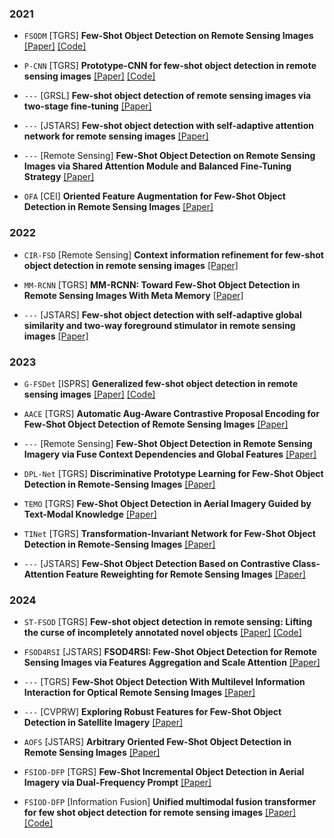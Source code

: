 ### 2021
- `FSODM` [TGRS] **Few-Shot Object Detection on Remote Sensing Images** [[Paper]](https://ieeexplore.ieee.org/abstract/document/9362267) [[Code]](https://github.com/lixiang-ucas/FSODM)

- `P-CNN` [TGRS] **Prototype-CNN for few-shot object detection in remote sensing images** [[Paper]](https://ieeexplore.ieee.org/abstract/document/9435769) [[Code]](https://github.com/Ybowei/P-CNN)

- `---` [GRSL] **Few-shot object detection of remote sensing images via two-stage fine-tuning** [[Paper]](https://ieeexplore.ieee.org/abstract/document/9566599) 

- `---` [JSTARS] **Few-shot object detection with self-adaptive attention network for remote sensing images** [[Paper]](https://ieeexplore.ieee.org/abstract/document/9426416) 

- `---` [Remote Sensing] **Few-Shot Object Detection on Remote Sensing Images via Shared Attention Module and Balanced Fine-Tuning Strategy** [[Paper]](https://www.mdpi.com/2072-4292/13/19/3816)

- `OFA` [CEI] **Oriented Feature Augmentation for Few-Shot Object Detection in Remote Sensing Images** [[Paper]](https://ieeexplore.ieee.org/abstract/document/9574548)

### 2022
- `CIR-FSD` [Remote Sensing] **Context information refinement for few-shot object detection in remote sensing images** [[Paper]](https://www.mdpi.com/2072-4292/14/14/3255)

- `MM-RCNN` [TGRS] **MM-RCNN: Toward Few-Shot Object Detection in Remote Sensing Images With Meta Memory** [[Paper]](https://ieeexplore.ieee.org/abstract/document/9982437)

- `---` [JSTARS] **Few-shot object detection with self-adaptive global similarity and two-way foreground stimulator in remote sensing images** [[Paper]](https://ieeexplore.ieee.org/abstract/document/9872026)

### 2023
- `G-FSDet` [ISPRS] **Generalized few-shot object detection in remote sensing images** [[Paper]](https://www.sciencedirect.com/science/article/abs/pii/S0924271622003197) [[Code]](https://github.com/RSer-XDU/G-FSDet)

- `AACE` [TGRS] **Automatic Aug-Aware Contrastive Proposal Encoding for Few-Shot Object Detection of Remote Sensing Images** [[Paper]](https://ieeexplore.ieee.org/abstract/document/10182281)

- `---` [Remote Sensing] **Few-Shot Object Detection in Remote Sensing Imagery via Fuse Context Dependencies and Global Features** [[Paper]](https://www.mdpi.com/2072-4292/15/14/3462)

- `DPL-Net` [TGRS] **Discriminative Prototype Learning for Few-Shot Object Detection in Remote-Sensing Images** [[Paper]](https://ieeexplore.ieee.org/abstract/document/10292784)

- `TEMO` [TGRS] **Few-Shot Object Detection in Aerial Imagery Guided by Text-Modal Knowledge** [[Paper]](https://ieeexplore.ieee.org/abstract/document/10056362)

- `TINet` [TGRS] **Transformation-Invariant Network for Few-Shot Object Detection in Remote-Sensing Images** [[Paper]](https://ieeexplore.ieee.org/abstract/document/10318106)

- `---` [JSTARS] **Few-Shot Object Detection Based on Contrastive Class-Attention Feature Reweighting for Remote Sensing Images** [[Paper]](https://ieeexplore.ieee.org/abstract/document/10375080)

### 2024
- `ST-FSOD` [TGRS] **Few-shot object detection in remote sensing: Lifting the curse of incompletely annotated novel objects** [[Paper]](https://ieeexplore.ieee.org/abstract/document/10384561) [[Code]](https://github.com/zhu-xlab/ST-FSOD)

- `FSOD4RSI` [JSTARS] **FSOD4RSI: Few-Shot Object Detection for Remote Sensing Images via Features Aggregation and Scale Attention** [[Paper]](https://ieeexplore.ieee.org/abstract/document/10423123)

- `---` [TGRS] **Few-Shot Object Detection With Multilevel Information Interaction for Optical Remote Sensing Images** [[Paper]](https://ieeexplore.ieee.org/abstract/document/10551280)

- `---` [CVPRW] **Exploring Robust Features for Few-Shot Object Detection in Satellite Imagery** [[Paper]](https://openaccess.thecvf.com/content/CVPR2024W/EarthVision/html/Bou_Exploring_Robust_Features_for_Few-Shot_Object_Detection_in_Satellite_Imagery_CVPRW_2024_paper.html)

- `AOFS` [JSTARS] **Arbitrary Oriented Few-Shot Object Detection in Remote Sensing Images** [[Paper]](https://ieeexplore.ieee.org/abstract/document/10680374)

- `FSIOD-DFP` [TGRS] **Few-Shot Incremental Object Detection in Aerial Imagery via Dual-Frequency Prompt** [[Paper]](https://ieeexplore.ieee.org/document/10530054)

- `FSIOD-DFP` [Information Fusion] **Unified multimodal fusion transformer for few shot object detection for remote sensing images** [[Paper]](https://www.sciencedirect.com/science/article/abs/pii/S1566253524002860) [[Code]](https://github.com/abdullah-azeem/umft)
